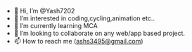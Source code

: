 - 👋 Hi, I’m @Yash7202
- 👀 I’m interested in coding,cycling,animation etc..
- 🌱 I’m currently learning MCA
- 💞️ I’m looking to collaborate on any web/app based project. 
- 📫 How to reach me (ashs3495@gmail.com)

<!---
Yash7202/Yash7202 is a ✨ special ✨ repository because its `README.md` (this file) appears on your GitHub profile.
You can click the Preview link to take a look at your changes.
--->

